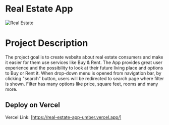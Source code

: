 # Real Estate App

![Real Estate](https://i.ibb.co/jTW4bFC/image.png)

# Project Description
The project goal is to create website about real estate consumers and make it easier for them use services like Buy & Rent. The App provides great user experience and the possibility to look at their future living place and options to Buy or Rent it. When drop-down menu is opened from navigation bar, by clicking "search" button, users will be redirected to search page where filter is shown. Filter has many options like price, square feet, rooms and many more.

## Deploy on Vercel
Vercel Link: [https://real-estate-app-umber.vercel.app/]
